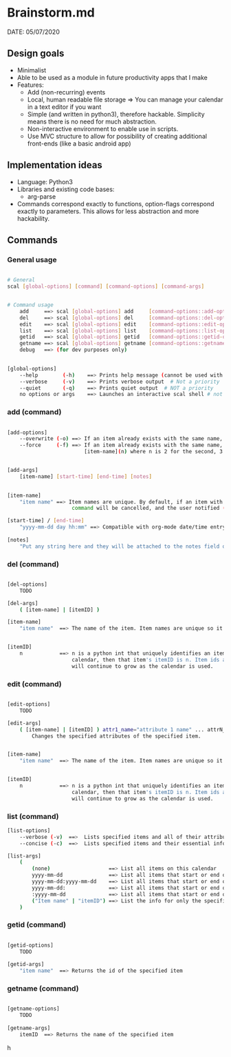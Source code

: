 # Brainstorm.md
DATE: 05/07/2020


## Design goals

* Minimalist
* Able to be used as a module in future productivity apps that I make
* Features:
    * Add (non-recurring) events
    * Local, human readable file storage => You can manage your calendar in a text editor if you want
    * Simple (and written in python3), therefore hackable. Simplicity means there is no need for much abstraction.
    * Non-interactive environment to enable use in scripts.
    * Use MVC structure to allow for possibility of creating additional front-ends (like a basic android app)

## Implementation ideas

* Language: Python3
* Libraries and existing code bases:
     * arg-parse
* Commands correspond exactly to functions, option-flags correspond exactly to parameters. This allows for less abstraction and more hackability.
     


## Commands


### General usage

```sh

# General
scal [global-options] [command] [command-options] [command-args]


# Command usage
    add     ==> scal [global-options] add     [command-options::add-options]     [command-args::add-args]
    del     ==> scal [global-options] del     [command-options::del-options]     [command-args::del-args]
    edit    ==> scal [global-options] edit    [command-options::edit-options]    [command-args::edit-args]
    list    ==> scal [global-options] list    [command-options::list-options]    [command-args::list-args]
    getid   ==> scal [global-options] getid   [command-options::getid-options]   [command-args::getid-args]
    getname ==> scal [global-options] getname [command-options::getname-options] [command-args::getname-args]
    debug   ==> (for dev purposes only)
    

[global-options]
    --help        (-h)    ==> Prints help message (cannot be used with command)
    --verbose     (-v)    ==> Prints verbose output  # Not a priority
    --quiet       (-q)    ==> Prints quiet output  # NOT a priority
    no options or args    ==> Launches an interactive scal shell # not a priority
```

### add (command)

```sh

[add-options]
    --overwrite (-o) ==> If an item already exists with the same name, it will be deleted and overwritten with this entry
    --force     (-f) ==> If an item already exists with the same name, another item will be created with the name 
                         [item-name](n) where n is 2 for the second, 3 for the third, etc.


[add-args]
    [item-name] [start-time] [end-time] [notes]
    

[item-name]
    "item name" ==> Item names are unique. By default, if an item with the current name already exists, the 
                     command will be cancelled, and the user notified (unless another option is given)

[start-time] / [end-time]
    "yyyy-mm-dd day hh:mm" ==> Compatible with org-mode date/time entry
    
[notes]
    "Put any string here and they will be attached to the notes field of the item"

```


### del (command)

```sh

[del-options]
    TODO

[del-args]
    ( [item-name] | [itemID] )

[item-name]
    "item name"  ==> The name of the item. Item names are unique so it is unambiguous which to delete)


[itemID]
    n            ==> n is a python int that uniquely identifies an item. If the nth item is created in the 
                     calendar, then that item's itemID is n. Item ids are never recalculated, so item id's 
                     will continue to grow as the calendar is used.
```

### edit (command)

```sh

[edit-options]
    TODO

[edit-args]
    ( [item-name] | [itemID] ) attr1_name="attribute 1 name" ... attrN_name="attribute N name"  ==>
        Changes the specified attributes of the specified item.


[item-name]
    "item name"  ==> The name of the item. Item names are unique so it is unambiguous which to delete)


[itemID]
    n            ==> n is a python int that uniquely identifies an item. If the nth item is created in the 
                     calendar, then that item's itemID is n. Item ids are never recalculated, so item id's 
                     will continue to grow as the calendar is used.
```

### list (command)


```sh
[list-options]
    --verbose (-v)  ==>  Lists specified items and all of their attributes in an easy to read manner (default is verbose)
    --concise (-c)  ==>  Lists specified items and their essential info (Name, itemID, start-time, end-time) in a concise manner, one item per line)

[list-args]
    (
        (none)                   ==> List all items on this calendar
        yyyy-mm-dd               ==> List all items that start or end on this day
        yyyy-mm-dd:yyyy-mm-dd    ==> List all items that start or end on this interval
        yyyy-mm-dd:              ==> List all items that start or end on or after this day
        :yyyy-mm-dd              ==> List all items that start or end on or before this day
        ("Item name" | "itemID") ==> List the info for only the specified item
    )
```


### getid (command)

```sh

[getid-options] 
    TODO
    
[getid-args]
    "item name"  ==> Returns the id of the specified item


```


### getname (command)


```sh

[getname-options] 
    TODO
    
[getname-args]
    itemID  ==> Returns the name of the specified item


```



h
